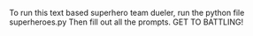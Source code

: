 To run this text based superhero team dueler, run the python file superheroes.py Then fill out all the prompts. GET TO BATTLING!
